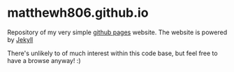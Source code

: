 # matthewh806.github.io

Repository of my very simple [github pages](https://pages.github.com) website. The website is powered by [Jekyll](https://jekyllrb.com)

There's unlikely to of much interest within this code base, but feel free to have a browse anyway! :)
